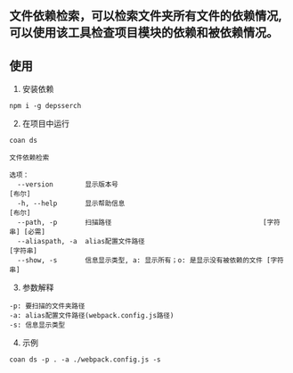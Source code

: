 ## 文件依赖检索，可以检索文件夹所有文件的依赖情况, 可以使用该工具检查项目模块的依赖和被依赖情况。

## 使用

1. 安装依赖

```
npm i -g depsserch
```

2. 在项目中运行

```
coan ds

文件依赖检索

选项：
  --version        显示版本号                                             [布尔]
  -h, --help       显示帮助信息                                           [布尔]
  --path, -p       扫描路径                                      [字符串] [必需]
  --aliaspath, -a  alias配置文件路径                                    [字符串]
  --show, -s       信息显示类型, a: 显示所有；o: 是显示没有被依赖的文件 [字符串]
```

3. 参数解释

```
-p: 要扫描的文件夹路径
-a: alias配置文件路径(webpack.config.js路径)
-s: 信息显示类型
```

4. 示例

```
coan ds -p . -a ./webpack.config.js -s 
```

